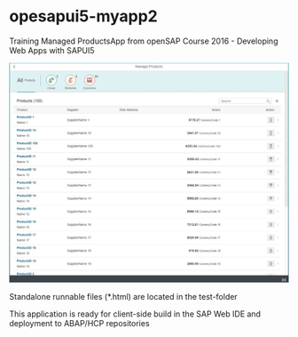 # opesapui5-myapp2
Training Managed ProductsApp from openSAP Course 2016 - Developing Web Apps with SAPUI5

![app](app.jpg)

Standalone runnable files (*.html) are located in the test-folder

This application is ready for client-side build in the SAP Web IDE and deployment to ABAP/HCP repositories